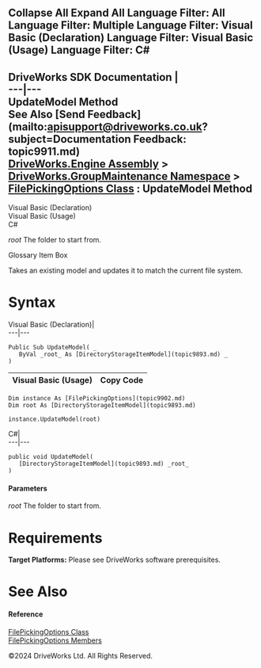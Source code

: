        

 Collapse All Expand All  Language Filter: All  Language Filter: Multiple  Language Filter: Visual Basic (Declaration) Language Filter: Visual Basic (Usage) Language Filter: C#  
---  
DriveWorks SDK Documentation  |   
---|---  
UpdateModel Method   
See Also [Send Feedback](mailto:apisupport@driveworks.co.uk?subject=Documentation Feedback: topic9911.md)  
[DriveWorks.Engine Assembly](topic2156.md) > [DriveWorks.GroupMaintenance Namespace](topic9628.md) > [FilePickingOptions Class](topic9902.md) : UpdateModel Method  
---  
  
Visual Basic (Declaration)    
Visual Basic (Usage)    
C# 

_root_
    The folder to start from.

Glossary Item Box

Takes an existing model and updates it to match the current file system. 

# Syntax

Visual Basic (Declaration)|   
---|---  
      
    
    Public Sub UpdateModel( _
       ByVal _root_ As [DirectoryStorageItemModel](topic9893.md) _
    )   
  
Visual Basic (Usage)| Copy Code  
---|---  
      
    
    Dim instance As [FilePickingOptions](topic9902.md)
    Dim root As [DirectoryStorageItemModel](topic9893.md)
     
    instance.UpdateModel(root)  
  
C#|   
---|---  
      
    
    public void UpdateModel( 
       [DirectoryStorageItemModel](topic9893.md) _root_
    )  
  
#### Parameters

 _root_
    The folder to start from.

# Requirements

**Target Platforms:** Please see DriveWorks software prerequisites.

# See Also

#### Reference

[FilePickingOptions Class](topic9902.md)   
[FilePickingOptions Members](topic9903.md)

©2024 DriveWorks Ltd. All Rights Reserved.
